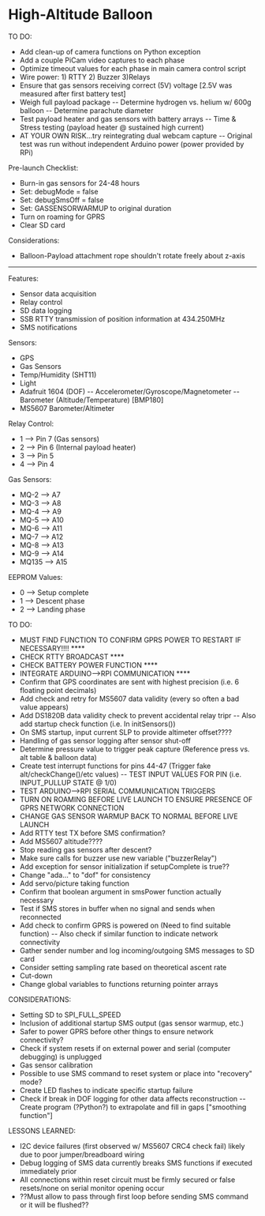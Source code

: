 # High-Altitude Balloon

TO DO:
- Add clean-up of camera functions on Python exception
- Add a couple PiCam video captures to each phase
- Optimize timeout values for each phase in main camera control script
- Wire power:  1) RTTY   2) Buzzer   3)Relays
- Ensure that gas sensors receiving correct (5V) voltage [2.5V was measured after first battery test]
- Weigh full payload package
-- Determine hydrogen vs. helium w/ 600g balloon
-- Determine parachute diameter
- Test payload heater and gas sensors with battery arrays
-- Time & Stress testing (payload heater @ sustained high current)
- AT YOUR OWN RISK...try reintegrating dual webcam capture -- Original test was run without independent Arduino power (power provided by RPi)

Pre-launch Checklist:
- Burn-in gas sensors for 24-48 hours
- Set: debugMode = false
- Set: debugSmsOff = false
- Set: GASSENSORWARMUP to original duration
- Turn on roaming for GPRS
- Clear SD card

Considerations:
- Balloon-Payload attachment rope shouldn't rotate freely about z-axis

------------------------------------------------------------------------------------------------------------------

Features:
- Sensor data acquisition
- Relay control
- SD data logging
- SSB RTTY transmission of position information at 434.250MHz
- SMS notifications

Sensors:
- GPS
- Gas Sensors
- Temp/Humidity (SHT11)
- Light
- Adafruit 1604 (DOF)
-- Accelerometer/Gyroscope/Magnetometer
-- Barometer (Altitude/Temperature) [BMP180]
- MS5607 Barometer/Altimeter

Relay Control:
- 1 --> Pin 7 (Gas sensors)
- 2 --> Pin 6 (Internal payload heater)
- 3 --> Pin 5
- 4 --> Pin 4

Gas Sensors:
- MQ-2 --> A7
- MQ-3 --> A8
- MQ-4 --> A9
- MQ-5 --> A10
- MQ-6 --> A11
- MQ-7 --> A12
- MQ-8 --> A13
- MQ-9 --> A14
- MQ135 --> A15

EEPROM Values:
- 0 --> Setup complete
- 1 --> Descent phase
- 2 --> Landing phase

TO DO:
- MUST FIND FUNCTION TO CONFIRM GPRS POWER TO RESTART IF NECESSARY!!!! ****
- CHECK RTTY BROADCAST ****
- CHECK BATTERY POWER FUNCTION ****
- INTEGRATE ARDUINO-->RPI COMMUNICATION ****
- Confirm that GPS coordinates are sent with highest precision (i.e. 6 floating point decimals)
- Add check and retry for MS5607 data validity (every so often a bad value appears)
- Add DS1820B data validity check to prevent accidental relay tripr
-- Also add startup check function (i.e. In initSensors())
- On SMS startup, input current SLP to provide altimeter offset????
- Handling of gas sensor logging after sensor shut-off
- Determine pressure value to trigger peak capture (Reference press vs. alt table & balloon data)
- Create test interrupt functions for pins 44-47 (Trigger fake alt/checkChange()/etc values)
-- TEST INPUT VALUES FOR PIN (i.e. INPUT_PULLUP STATE @ 1/0)
- TEST ARDUINO-->RPI SERIAL COMMUNICATION TRIGGERS
- TURN ON ROAMING BEFORE LIVE LAUNCH TO ENSURE PRESENCE OF GPRS NETWORK CONNECTION
- CHANGE GAS SENSOR WARMUP BACK TO NORMAL BEFORE LIVE LAUNCH
- Add RTTY test TX before SMS confirmation?
- Add MS5607 altitude????
- Stop reading gas sensors after descent?
- Make sure calls for buzzer use new variable ("buzzerRelay")
- Add exception for sensor initialization if setupComplete is true??
- Change "ada..." to "dof" for consistency
- Add servo/picture taking function
- Confirm that boolean argument in smsPower function actually necessary
- Test if SMS stores in buffer when no signal and sends when reconnected
- Add check to confirm GPRS is powered on (Need to find suitable function)
-- Also check if similar function to indicate network connectivity
- Gather sender number and log incoming/outgoing SMS messages to SD card
- Consider setting sampling rate based on theoretical ascent rate
- Cut-down
- Change global variables to functions returning pointer arrays

CONSIDERATIONS:
- Setting SD to SPI_FULL_SPEED
- Inclusion of additional startup SMS output (gas sensor warmup, etc.)
- Safer to power GPRS before other things to ensure network connectivity?
- Check if system resets if on external power and serial (computer debugging) is unplugged
- Gas sensor calibration
- Possible to use SMS command to reset system or place into "recovery" mode?
- Create LED flashes to indicate specific startup failure
- Check if break in DOF logging for other data affects reconstruction
-- Create program (?Python?) to extrapolate and fill in gaps ["smoothing function"]

LESSONS LEARNED:
- I2C device failures (first observed w/ MS5607 CRC4 check fail) likely due to poor jumper/breadboard wiring
- Debug logging of SMS data currently breaks SMS functions if executed immediately prior
- All connections within reset circuit must be firmly secured or false resets/none on serial monitor opening occur
- ??Must allow to pass through first loop before sending SMS command or it will be flushed??
